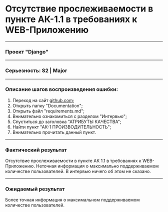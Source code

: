 # Отсутствие прослеживаемости в пункте АК-1.1 в требованиях к WEB-Приложению
____
### Проект "Django"
____
### Серьезность: S2 | Major
____
### Описание шагов воспроизведения ошибки:
1. Переход на сайт [github.com](https://github.com/Kostroma-Polytechnic-College/Schedule-Django);
2. Открыть папку "Documentation";
3. Открыть файл "requirements.md";
4. Внимательно ознакомиться с разделом "Интервью";
5. Спуститься до заголовка "АТРИБУТЫ КАЧЕСТВА";
6. Найти пункт "АК-1 ПРОИЗВОДИТЕЛЬНОСТЬ";
7. Внимательно прочитать данный пункт.
____
### Фактический результат
Отсутствие прослеживаемости в пункте АК 1.1 в требованиях к WEB-Приложению. Неточная информация о максимально поддерживаемом количестве пользователей. В интервью ничего об этом не сказано.
____
### Ожидаемый результат
Более точная информация о максимальном поддерживаемом количестве пользователей.
